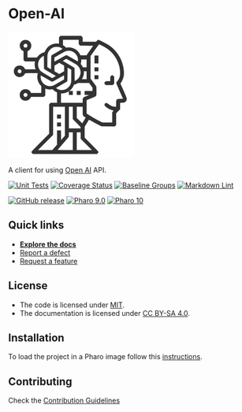 # Open-AI

![Logo](assets/logo.svg)

A client for using [Open AI](https://openai.com/) API.

[![Unit Tests](https://github.com/pharo-ai/Open-AI/actions/workflows/unit-tests.yml/badge.svg)](https://github.com/pharo-ai/Open-AI/actions/workflows/unit-tests.yml/badge.svg)
[![Coverage Status](https://codecov.io/github/pharo-ai/Open-AI/coverage.svg?branch=release-candidate)](https://codecov.io/gh/pharo-ai/Open-AI/branch/release-candidate)
[![Baseline Groups](https://github.com/pharo-ai/Open-AI/actions/workflows/loading-groups.yml/badge.svg)](https://github.com/pharo-ai/Open-AI/actions/workflows/loading-groups.yml)
[![Markdown Lint](https://github.com/pharo-ai/Open-AI/actions/workflows/markdown-lint.yml/badge.svg)](https://github.com/pharo-ai/Open-AI/actions/workflows/markdown-lint.yml)

[![GitHub release](https://img.shields.io/github/release/pharo-ai/Open-AI.svg)](https://github.com/pharo-ai/Open-AI/releases/latest)
[![Pharo 9.0](https://img.shields.io/badge/Pharo-9.0-informational)](https://pharo.org)
[![Pharo 10](https://img.shields.io/badge/Pharo-10-informational)](https://pharo.org)

## Quick links

- [**Explore the docs**](docs/README.md)
- [Report a defect](https://github.com/pharo-ai/Open-AI/issues/new?labels=Type%3A+Defect)
- [Request a feature](https://github.com/pharo-ai/Open-AI/issues/new?labels=Type%3A+Feature)

## License

- The code is licensed under [MIT](LICENSE).
- The documentation is licensed under [CC BY-SA 4.0](http://creativecommons.org/licenses/by-sa/4.0/).

## Installation

To load the project in a Pharo image follow this [instructions](docs/how-to/how-to-load-in-pharo.md).

## Contributing

Check the [Contribution Guidelines](CONTRIBUTING.md)
